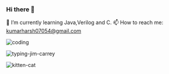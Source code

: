### Hi there 👋
🌱 I’m currently learning Java,Verilog and C.
📫 How to reach me: kumarharsh07054@gmail.com


![coding](https://user-images.githubusercontent.com/118070311/201486639-6fe4b7d9-55f1-4b66-8def-70517cdfcf22.gif)

![typing-jim-carrey](https://user-images.githubusercontent.com/118070311/201488008-e37ddb02-10ef-471d-aea1-84219c1864f6.gif)



![kitten-cat](https://user-images.githubusercontent.com/118070311/201488022-b387e2a6-829e-4abb-a643-87164bc22477.gif)

<!--
**Harsh7054/Harsh7054** is a ✨ _special_ ✨ repository because its `README.md` (this file) appears on your GitHub profile.

Here are some ideas to get you started:

- 🔭 I’m currently working on ...
- 🌱 I’m currently learning ...
- 👯 I’m looking to collaborate on ...
- 🤔 I’m looking for help with ...
- 💬 Ask me about ...
- 📫 How to reach me: ...
- 😄 Pronouns: ...
- ⚡ Fun fact: ...
-->
